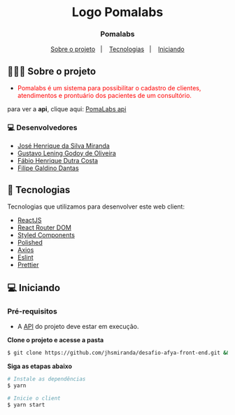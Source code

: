 <h1 align="center">
	<!-- <img alt="Logo" src=".github/logo.png" width="200px" /> -->
  Logo Pomalabs
</h1>

<h3 align="center">
  Pomalabs
</h3>

<p align="center">
  <a href="#-about-the-project">Sobre o projeto</a>&nbsp;&nbsp;&nbsp;|&nbsp;&nbsp;&nbsp;
  <a href="#-technologies">Tecnologias</a>&nbsp;&nbsp;&nbsp;|&nbsp;&nbsp;&nbsp;
  <a href="#-getting-started">Iniciando</a>  
</p>

## 👨🏻‍💻 Sobre o projeto

- <p style="color: red;">Pomalabs é um sistema para possibilitar o cadastro de clientes, atendimentos e prontuário dos pacientes de um consultório.</p>

para ver a **api**, clique aqui: [PomaLabs api](https://github.com/fdutrac/desafio-afya-api)</br>

### 💻 Desenvolvedores
- [José Henrique da Silva Miranda](https://github.com/jhsmiranda)
- [Gustavo Lening Godoy de Oliveira](https://github.com/gustavolening)
- [Fábio Henrique Dutra Costa](https://github.com/fdutrac)
- [Filipe Galdino Dantas](https://github.com/flipdantas)

## 🚀 Tecnologias

Tecnologias que utilizamos para desenvolver este web client:

- [ReactJS](https://reactjs.org/)
- [React Router DOM](https://reacttraining.com/react-router/)
- [Styled Components](https://styled-components.com/)
- [Polished](https://github.com/styled-components/polished)
- [Axios](https://github.com/axios/axios)
- [Eslint](https://eslint.org/)
- [Prettier](https://prettier.io/)

## 💻 Iniciando

### Pré-requisitos

- A [API](https://github.com/fdutrac/desafio-afya-api) do projeto deve estar em execução.

**Clone o projeto e acesse a pasta**

```bash
$ git clone https://github.com/jhsmiranda/desafio-afya-front-end.git && cd desafio-afya-front-end
```

**Siga as etapas abaixo**

```bash
# Instale as dependências
$ yarn

# Inicie o client
$ yarn start
```